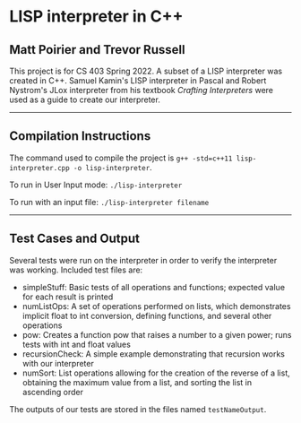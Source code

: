 # LISP interpreter in C++
## Matt Poirier and Trevor Russell

This project is for CS 403 Spring 2022. A subset of a LISP interpreter was created in C++. Samuel Kamin's LISP interpreter in Pascal and Robert Nystrom's JLox interpreter from his textbook *Crafting Interpreters* were used as a guide to create our interpreter.

---
## Compilation Instructions
The command used to compile the project is `g++ -std=c++11 lisp-interpreter.cpp -o lisp-interpreter`.

To run in User Input mode:
`./lisp-interpreter`

To run with an input file:
`./lisp-interpreter filename`

---
## Test Cases and Output
Several tests were run on the interpreter in order to verify the interpreter was working. Included test files are:

- simpleStuff: Basic tests of all operations and functions; expected value for each result is printed
- numListOps: A set of operations performed on lists, which demonstrates implicit float to int conversion, defining functions, and several other operations
- pow: Creates a function pow that raises a number to a given power; runs tests with int and float values
- recursionCheck: A simple example demonstrating that recursion works with our interpreter
- numSort: List operations allowing for the creation of the reverse of a list, obtaining the maximum value from a list, and sorting the list in ascending order

The outputs of our tests are stored in the files named `testNameOutput`.
